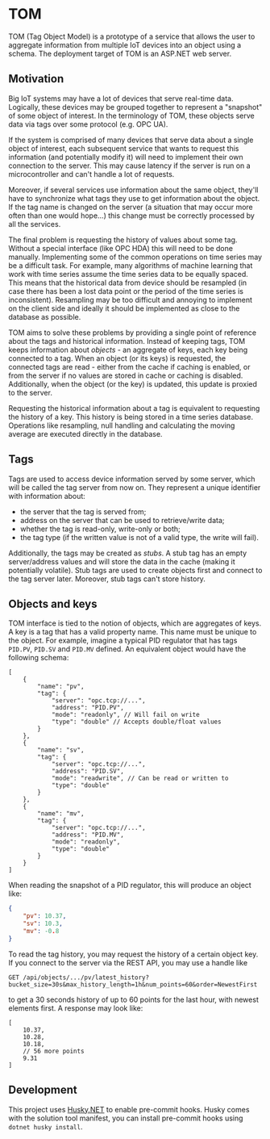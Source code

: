 # TOM
TOM (Tag Object Model) is a prototype of a service that allows the user to aggregate information from multiple IoT devices into an object using a schema. The deployment target of TOM is an ASP.NET web server.

## Motivation
Big IoT systems may have a lot of devices that serve real-time data. Logically, these devices may be grouped together
to represent a "snapshot" of some object of interest.
In the terminology of TOM, these objects serve data via tags over some protocol (e.g. OPC UA).

If the system is comprised of many devices that serve data about a single object of interest, each subsequent
service that wants to request this information (and potentially modify it) will need to implement their own connection
to the server. This may cause latency if the server is run on a microcontroller and can't handle a lot of requests.

Moreover, if several services use information about the same object, they'll have to synchronize what tags
they use to get information about the object. If the tag name is changed on the server (a situation that may occur
more often than one would hope...) this change must be correctly processed by all the services.

The final problem is requesting the history of values about some tag. Without a special interface (like OPC HDA)
this will need to be done manually. Implementing some of the common operations on time series may be a difficult task.
For example, many algorithms of machine learning that work with time series assume the time series data to be
equally spaced. This means that the historical data from device should be resampled (in case there has been a lost data point
or the period of the time series is inconsistent). Resampling may be too difficult and annoying to implement on the client side
and ideally it should be implemented as close to the database as possible.

TOM aims to solve these problems by providing a single point of reference about the tags and historical information.
Instead of keeping tags, TOM keeps information about *objects* - an aggregate of keys, each key being connected to a tag.
When an object (or its keys) is requested, the connected tags are read - either from the cache if caching is enabled,
or from the server if no values are stored in cache or caching is disabled. Additionally,
when the object (or the key) is updated, this update is proxied to the server.

Requesting the historical information about a tag is equivalent to requesting the history of a key.
This history is being stored in a time series database. Operations like resampling, null handling
and calculating the moving average are executed directly in the database.

## Tags
Tags are used to access device information served by some server, which will be called the tag
server from now on. They represent a unique identifier with information about:
- the server that the tag is served from;
- address on the server that can be used to retrieve/write data;
- whether the tag is read-only, write-only or both;
- the tag type (if the written value is not of a valid type, the write will fail).

Additionally, the tags may be created as *stubs*. A stub tag has an empty server/address values
and will store the data in the cache (making it potentially volatile). Stub tags are used to create objects
first and connect to the tag server later. Moreover, stub tags can't store history.

## Objects and keys
TOM interface is tied to the notion of objects, which are aggregates of keys. A key is a tag that has
a valid property name. This name must be unique to the object. For example, imagine a typical PID regulator
that has tags `PID.PV`, `PID.SV` and `PID.MV` defined. An equivalent object would have the following schema:
```json5
[
    {
        "name": "pv",
        "tag": {
            "server": "opc.tcp://...",
            "address": "PID.PV",
            "mode": "readonly", // Will fail on write
            "type": "double" // Accepts double/float values
        }
    },
    {
        "name": "sv",
        "tag": {
            "server": "opc.tcp://...",
            "address": "PID.SV",
            "mode": "readwrite", // Can be read or written to
            "type": "double"
        }
    },
    {
        "name": "mv",
        "tag": {
            "server": "opc.tcp://...",
            "address": "PID.MV",
            "mode": "readonly",
            "type": "double"
        }
    }
]
```

When reading the snapshot of a PID regulator, this will produce an object like:
```json
{
    "pv": 10.37,
    "sv": 10.3,
    "mv": -0.8
}
```

To read the tag history, you may request the history of a certain object key. If you connect to the
server via the REST API, you may use a handle like
```
GET /api/objects/.../pv/latest_history?bucket_size=30s&max_history_length=1h&num_points=60&order=NewestFirst
```
to get a 30 seconds history of up to 60 points for the last hour, with newest elements first. A response may look like:
```json5
[
    10.37,
    10.28,
    10.18,
    // 56 more points
    9.31
]
```

## Development
This project uses [Husky.NET](https://alirezanet.github.io/Husky.Net/) to enable pre-commit hooks.
Husky comes with the solution tool manifest, you can install pre-commit hooks using `dotnet husky install`.